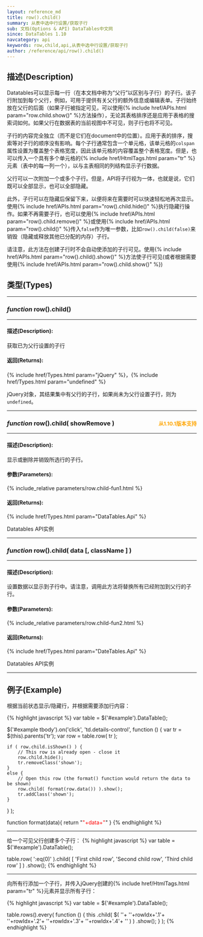 ```yaml
---
layout: reference_md
title: row().child()
summary: 从表中选中行设置/获取子行
sub: 文档(Options & API) DataTables中文网
since: DataTables 1.10
navcategory: api
keywords: row,child,api,从表中选中行设置/获取子行
author: /reference/api/row().child()
---
```


## 描述(Description)
Datatables可以显示每一行（在本文档中称为“父行”以区别与子行）的子行。该子行附加到每个父行，例如，可用于提供有关父行的额外信息或编辑表单。子行始终放在父行的后面（如果子行被指定可见，可以使用{% include href/APIs.html param="row.child.show()" %}方法操作），无论其表格排序还是应用于表格的搜索词如何。如果父行在数据表的当前视图中不可见，则子行也将不可见。

子行的内容完全独立（而不是它们在document中的位置）。应用于表的排序，搜索等对子行的顺序没有影响。每个子行通常包含一个单元格，该单元格的`colspan`属性设置为覆盖整个表格宽度，因此该单元格的内容覆盖整个表格宽度。但是，也可以传入一个具有多个单元格的{% include href/HtmlTags.html param="tr" %}元素（表中的每一列一个），以与主表相同的列结构显示子行数据。

父行可以一次附加一个或多个子行。但是，API将子行视为一体，也就是说，它们既可以全部显示，也可以全部隐藏。

此外，子行可以在隐藏后保留下来，以便将来在需要时可以快速轻松地再次显示。使用{% include href/APIs.html param="row().child.hide()" %}执行隐藏行操作。如果不再需要子行，也可以使用{% include href/APIs.html param="row().child.remove()" %}或使用{% include href/APIs.html param="row().child()" %}传入`false`作为唯一参数，比如`row().child(false)`来销毁（隐藏或释放其他已分配的内存）子行。

请注意，此方法在创建子行时不会自动使添加的子行可见。使用{% include href/APIs.html param="row().child().show()" %}方法使子行可见(或者根据需要使用{% include href/APIs.html param="row().child.show()" %})


## 类型(Types)
---
### _function_ **row().child()**
---
#### 描述(Description):
获取已为父行设置的子行

#### 返回(Returns):

{% include href/Types.html param="jQuery" %}，{% include href/Types.html param="undefined" %}

jQuery对象，其结果集中有父行的子行，如果尚未为父行设置子行，则为`undefined`。

---   
### _function_ **row().child( showRemove )**   <sub style="float:right"><font color=orange>从1.10.1版本支持</font></sub>
---
#### 描述(Description):
显示或删除并销毁所选行的子行。
     
#### 参数(Parameters):

{% include_relative parameters/row.child-fun1.html %}

#### 返回(Returns):

{% include href/Types.html param="DataTables.Api" %}

Datatables API实例


---   
### _function_ **row().child( data [, className ] )**
---
#### 描述(Description):
设置数据以显示到子行中。请注意，调用此方法将替换所有已经附加到父行的子行。

#### 参数(Parameters):

{% include_relative parameters/row.child-fun2.html %}

#### 返回(Returns):

{% include href/Types.html param="DateTables.Api" %}

Datatables API实例


---  
## 例子(Example)

根据当前状态显示/隐藏行，并根据需要添加行内容：

{% highlight javascript %}
var table = $('#example').DataTable();
 
$('#example tbody').on('click', 'td.details-control', function () {
    var tr = $(this).parents('tr');
    var row = table.row( tr );
 
    if ( row.child.isShown() ) {
        // This row is already open - close it
        row.child.hide();
        tr.removeClass('shown');
    }
    else {
        // Open this row (the format() function would return the data to be shown)
        row.child( format(row.data()) ).show();
        tr.addClass('shown');
    }
} );

function format(data){
    return "<span style='color:red'>"+data+"</span>"
}
{% endhighlight %}

---

给一个可见父行创建多个子行：
{% highlight javascript %}
var table = $('#example').DataTable();
 
table.row( ':eq(0)' ).child( [
        'First child row',
        'Second child row',
        'Third child row'
    ] )
    .show();
{% endhighlight %}

---

向所有行添加一个子行，并传入jQuery创建的{% include href/HtmlTags.html param="tr" %}元素并显示所有子行：

{% highlight javascript %}
var table = $('#example').DataTable();
 
table.rows().every( function () {
    this
        .child(
            $(
                '<tr>'+
                    '<td>'+rowIdx+'.1</td>'+
                    '<td>'+rowIdx+'.2</td>'+
                    '<td>'+rowIdx+'.3</td>'+
                    '<td>'+rowIdx+'.4</td>'+
                '</tr>'
            )
        )
        .show();
} );
{% endhighlight %}

